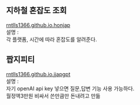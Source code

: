 ## 지하철 혼잡도 조회
[rntlls1366.github.io.honjap](https://rntlls1366.github.io/honjap)
<br/>
설명 :<br/>
각 플랫폼, 시간에 따라 혼잡도를 알려준다.

## 짭지피티
[rntlls1366.github.io.jjapgpt](https://rntlls1366.github.io/jjapgpt)
<br/>
설명 :<br/>
자기 openAI api key 넣으면 질문,답변 기능 사용 가능하다. <br/>월정액3만원 비싸서 쓴만큼만 돈내려고 만듦
